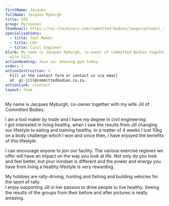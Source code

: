 ```yaml
---
firstName: Jacques
fullName: Jacques Myburgh
title: CEO
group: Personnel
thumbnail: https://res.cloudinary.com/committed-bodies/image/upload/c_scale,f_auto,q_auto,w_600/v1644515666/staff/Jacques%20Myburgh/jacques.png
specialisations:
  - title: Tool Maker
  - title: CEO
  - title: Civil Engineer
blurb: My name is Jacques Myburgh, co-owner of Committed Bodies together with my
  wife Jill.
actionHeading: Join our amazing gym today.
order: 1
actionInstruction: >
  Fill in the contact form or contact us via email
  at  gi-jill@committedbodies.co.za.
actionLink: /contact
layout: team
---
```

My name is Jacques Myburgh, co-owner together with my wife Jill of Committed Bodies.

I am a tool maker by trade and I have my degree in civil engineering.\
I got interested in living healthy, when I saw the results from Jill changing our lifestyle to eating and training healthy. In a matter of 4 weeks I lost 10kg on a body challenge which I won and since then, I have enjoyed the benefits of this lifestyle.

I can encourage anyone to join our facility. The various exercise regimes we offer will have an impact on the way you look at life. Not only do you look and feel better, but your mindset is different and the power and energy you have from living a healthy lifestyle is very rewarding.

My hobbies are rally-driving, hunting and fishing and building vehicles for the sport of rally.\
I enjoy supporting Jill in her passion to drive people to live healthy. Seeing the results of the groups from their before and after pictures is really amazing.